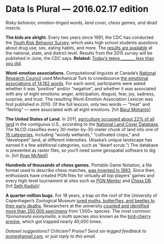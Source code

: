 Data Is Plural — 2016.02.17 edition
===================================

*Risky behavior, emotion-tinged words, land cover, chess games, and dead insects.*


__The kids are alright.__ Every two years since 1991, the CDC has conducted the [Youth Risk Behavior Survey](http://www.cdc.gov/healthyyouth/data/yrbs/overview.htm), which asks high school students questions about drug use, sex, eating habits, and more. The [results are available](http://www.cdc.gov/healthyyouth/data/yrbs/data.htm) at the national, state, and district level. Results from the 2015 survey will be published in June, the CDC says. __Related:__ [Today’s teens \_\_\_\_\_\_\_ less than you did](http://www.vox.com/a/teens).


__Word-emotion associations.__ Computational linguists at Canada’s [National Research Council](http://www.nrc-cnrc.gc.ca/eng/) used Mechanical Turk to crowdsource [the emotional associations of 14,182 words](http://saifmohammad.com/WebPages/NRC-Emotion-Lexicon.htm). For each word, participants were asked whether it was “positive” and/or “negative”, and whether it was associated with any of eight emotions: anger, anticipation, disgust, fear, joy, sadness, surprise, and trust. The resulting Word-Emotion Association Lexicon was first published in 2010. Of the full lexicon, only two words — “treat” and “feeling” — were associated with all eight emotions. [h/t [Bipul Mohanto](http://opendata.stackexchange.com/questions/7008/labeled-sentiment-words-according-to-8-different-human-sentiments)]


__The United States of Land.__ In 2011, [agriculture occupied about 22% of all land](http://www.mrlc.gov/nlcd11_stat.php) in the contiguous U.S., according to the [National Land Cover Database](http://www.mrlc.gov/nlcd2011.php). The NLCD classifies every 30-meter-by-30-meter chunk of land into one of [16 categories](http://www.mrlc.gov/nlcd11_leg.php), including “woody wetlands,” “cultivated crops,” and “developed” land, at different intensities. (Alaska’s unique landscape has earned it a few additional categories, such as “dwarf scrub.”) The database is presented as raster files, so you’ll need some geospatial software to dig in. [h/t [Ryan McNeill](https://twitter.com/mcneill_tweets)]


__Hundreds of thousands of chess games.__ Portable Game Notation, a file format used to describe chess matches, [was invented in 1993](https://en.wikipedia.org/wiki/Portable_Game_Notation). Since then, enthusiasts have created PGN files for virtually all top players’ games and every high-level tournament at sites such as [PGN Mentor](http://www.pgnmentor.com/files.html#events) and [Chess DB](http://chess-db.com/public/grandmasters.jsp). [h/t [Seth Kadish](http://vizual-statistix.tumblr.com/post/78821780083/when-i-started-this-blog-one-of-my-first)]


__A quarter-million bugs.__ For 18 years, a trap on the roof of the University of Copenhagen’s Zoological Museum [lured moths, butterflies, and beetles to their early deaths](http://onlinelibrary.wiley.com/doi/10.1111/1365-2656.12452/full). Researchers at the university [counted and identified more than 250,000 specimens](http://datadryad.org/resource/doi:10.5061/dryad.s4945/1) from 1,500+ species. The most common: *Yponomeuta evonymella*, a moth species also known as the [bird-cherry ermine](https://en.wikipedia.org/wiki/Bird-cherry_ermine), which got trapped nearly 40,000 times.


*Dataset suggestions? Criticism? Praise? Send six-legged feedback to <jsvine@gmail.com>, or just reply to this email.*